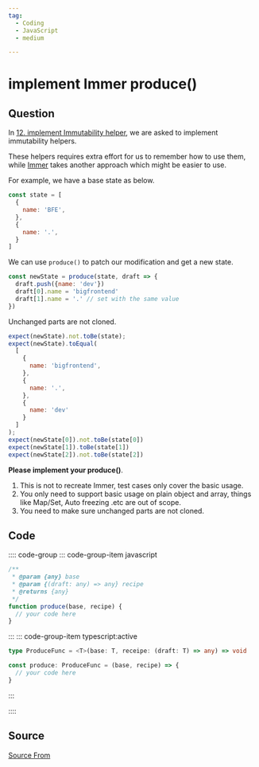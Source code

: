 ```yaml
---
tag:
  - Coding
  - JavaScript
  - medium

---
```

  
# implement Immer produce()

## Question
In [12\. implement Immutability helper](/problem/implement-Immutability-helper), we are asked to implement immutability helpers.

These helpers requires extra effort for us to remember how to use them, while [Immer](https://immerjs.github.io/immer/produce) takes another approach which might be easier to use.

For example, we have a base state as below.

```js
const state = [
  {
    name: 'BFE',
  },
  {
    name: '.',
  }
]
```

We can use `produce()` to patch our modification and get a new state.

```js
const newState = produce(state, draft => {
  draft.push({name: 'dev'})
  draft[0].name = 'bigfrontend'
  draft[1].name = '.' // set with the same value
})
```

Unchanged parts are not cloned.

```js
expect(newState).not.toBe(state);
expect(newState).toEqual(
  [
    {
      name: 'bigfrontend',
    },
    {
      name: '.',
    },
    {
      name: 'dev'
    }
  ]
);
expect(newState[0]).not.toBe(state[0])
expect(newState[1]).toBe(state[1])
expect(newState[2]).not.toBe(state[2])
```

**Please implement your produce()**.

1.  This is not to recreate Immer, test cases only cover the basic usage.
2.  You only need to support basic usage on plain object and array, things like Map/Set, Auto freezing .etc are out of scope.
3.  You need to make sure unchanged parts are not cloned.

## Code
:::: code-group
::: code-group-item javascript
```javascript
/**
 * @param {any} base
 * @param {(draft: any) => any} recipe
 * @returns {any}
 */
function produce(base, recipe) {
  // your code here
}
```
:::
    ::: code-group-item typescript:active
```typescript
type ProduceFunc = <T>(base: T, receipe: (draft: T) => any) => void

const produce: ProduceFunc = (base, recipe) => {
  // your code here
}
```
:::
    
::::



##  Source
[Source From](https://bigfrontend.dev/problem/immerjs)

  